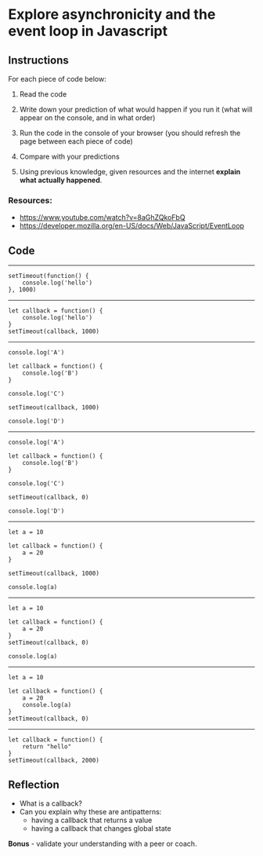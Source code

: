 # Explore asynchronicity and the event loop in Javascript

## Instructions

For each piece of code below:

1. Read the code

2. Write down your prediction of what would happen if you run it (what will appear on the console, and in what order)

3. Run the code in the console of your browser (you should refresh the page between each piece of code)

4. Compare with your predictions

5. Using previous knowledge, given resources and the internet **explain what actually happened**.

### Resources:

* https://www.youtube.com/watch?v=8aGhZQkoFbQ
* https://developer.mozilla.org/en-US/docs/Web/JavaScript/EventLoop

## Code

---

```
setTimeout(function() {
	console.log('hello')
}, 1000)
```
---

```
let callback = function() {
	console.log('hello')
}
setTimeout(callback, 1000)
```

---

```
console.log('A')

let callback = function() {
	console.log('B')
}

console.log('C')

setTimeout(callback, 1000)

console.log('D')
```

---

```
console.log('A')

let callback = function() {
	console.log('B')
}

console.log('C')

setTimeout(callback, 0)

console.log('D')
```

---

```
let a = 10

let callback = function() {
	a = 20
}

setTimeout(callback, 1000)

console.log(a)
```

---

```
let a = 10

let callback = function() {
	a = 20
}
setTimeout(callback, 0)

console.log(a)
```

---

```
let a = 10

let callback = function() {
	a = 20
	console.log(a)
}
setTimeout(callback, 0)
```

---

```
let callback = function() {
	return "hello"
}
setTimeout(callback, 2000)
```

## Reflection

* What is a callback?
* Can you explain why these are antipatterns:
  * having a callback that returns a value
  * having a callback that changes global state

**Bonus** - validate your understanding with a peer or coach.

